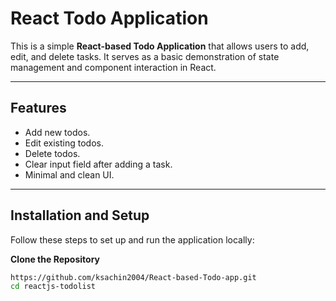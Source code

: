 # React Todo Application

This is a simple **React-based Todo Application** that allows users to add, edit, and delete tasks. It serves as a basic demonstration of state management and component interaction in React.

---

## Features

- Add new todos.
- Edit existing todos.
- Delete todos.
- Clear input field after adding a task.
- Minimal and clean UI.

---


## Installation and Setup

Follow these steps to set up and run the application locally:

**Clone the Repository**
   ```bash
   https://github.com/ksachin2004/React-based-Todo-app.git
   cd reactjs-todolist
